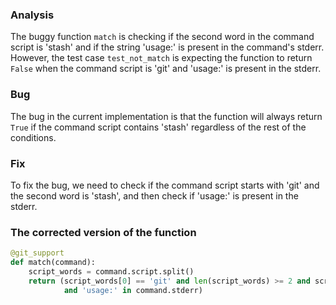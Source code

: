 ### Analysis
The buggy function `match` is checking if the second word in the command script is 'stash' and if the string 'usage:' is present in the command's stderr. However, the test case `test_not_match` is expecting the function to return `False` when the command script is 'git' and 'usage:' is present in the stderr.

### Bug
The bug in the current implementation is that the function will always return `True` if the command script contains 'stash' regardless of the rest of the conditions.

### Fix
To fix the bug, we need to check if the command script starts with 'git' and the second word is 'stash', and then check if 'usage:' is present in the stderr.

### The corrected version of the function
```python
@git_support
def match(command):
    script_words = command.script.split()
    return (script_words[0] == 'git' and len(script_words) >= 2 and script_words[1] == 'stash'
            and 'usage:' in command.stderr)
```